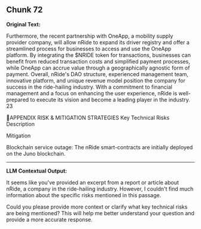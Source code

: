 ## Chunk 72

**Original Text:**

Furthermore, the recent partnership with OneApp, a mobility supply provider company, will allow nRide
to expand its driver registry and offer a streamlined process for businesses to access and use the OneApp
platform. By integrating the $NRIDE token for transactions, businesses can benefit from reduced
transaction costs and simplified payment processes, while OneApp can accrue value through a
geographically agnostic form of payment. Overall, nRide's DAO structure, experienced management team, innovative platform, and unique revenue
model position the company for success in the ride-hailing industry. With a commitment to financial
management and a focus on enhancing the user experience, nRide is well-prepared to execute its vision
and become a leading player in the industry. 23

APPENDIX
RISK & MITIGATION STRATEGIES
Key Technical Risks
Description

Mitigation

Blockchain service outage: The nRide smart-contracts are
initially deployed on the Juno blockchain.

---

**LLM Contextual Output:**

It seems like you've provided an excerpt from a report or article about nRide, a company in the ride-hailing industry. However, I couldn't find much information about the specific risks mentioned in this passage.

Could you please provide more context or clarify what key technical risks are being mentioned? This will help me better understand your question and provide a more accurate response.
